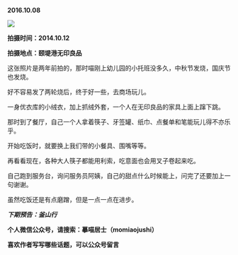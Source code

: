 
          
            
**2016.10.08**



![](//upload-images.jianshu.io/upload_images/51001-359af425e780a7db.jpg)




**拍摄时间：2014.10.12**

**拍摄地点：颐堤港无印良品**

这张照片是两年前拍的，那时喵刚上幼儿园的小托班没多久，中秋节发烧，国庆节也发烧。

好不容易发了两轮烧后，终于好一些，去商场玩儿。

一身优衣库的小绒衣，加上抓绒外套，一个人在无印良品的家具上面上蹿下跳。

那时到了餐厅，自己一个人拿着筷子、牙签罐、纸巾、点餐单和笔能玩儿得不亦乐乎。

开始吃饭时，就要换上我们带的小餐具、围嘴等等。

再看看现在，各种大人筷子都能用利索，吃意面也会用叉子卷起来吃。

自己跑到服务台，询问服务员阿姨，自己的甜点什么时候能上，问完了还要加上一句谢谢。

虽然吃饭还是有点磨蹭，但是一点一点在进步。


***下期预告：釜山行***


**个人微信公众号，请搜索：摹喵居士（momiaojushi）**

**喜欢作者写写哪些话题，可以公众号留言**

          
        